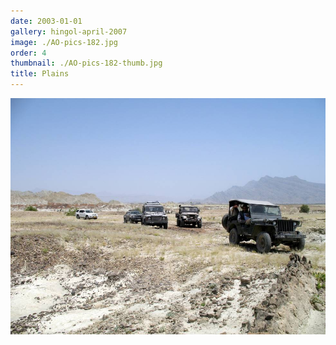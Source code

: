 ```yaml
---
date: 2003-01-01
gallery: hingol-april-2007
image: ./AO-pics-182.jpg
order: 4
thumbnail: ./AO-pics-182-thumb.jpg
title: Plains
---
```


![Plains](./AO-pics-182.jpg)